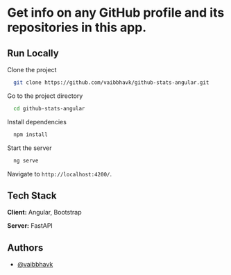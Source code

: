 # Get info on any GitHub profile and its repositories in this app.

## Run Locally

Clone the project

```bash
  git clone https://github.com/vaibbhavk/github-stats-angular.git
```

Go to the project directory

```bash
  cd github-stats-angular
```

Install dependencies

```bash
  npm install
```

Start the server

```bash
  ng serve
```

Navigate to `http://localhost:4200/`.

## Tech Stack

**Client:** Angular, Bootstrap

**Server:** FastAPI

## Authors

- [@vaibbhavk](https://www.github.com/vaibbhavk)
